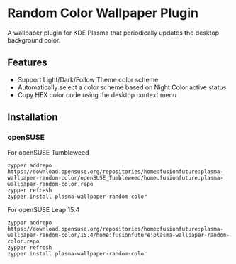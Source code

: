 <!--
SPDX-FileCopyrightText: none

SPDX-License-Identifier: CC0-1.0
-->

# Random Color Wallpaper Plugin

A wallpaper plugin for KDE Plasma that periodically updates the desktop background color.


## Features

- Support Light/Dark/Follow Theme color scheme
- Automatically select a color scheme based on Night Color active status
- Copy HEX color code using the desktop context menu


## Installation

### openSUSE

For openSUSE Tumbleweed

```shell
zypper addrepo https://download.opensuse.org/repositories/home:fusionfuture:plasma-wallpaper-random-color/openSUSE_Tumbleweed/home:fusionfuture:plasma-wallpaper-random-color.repo
zypper refresh
zypper install plasma-wallpaper-random-color
```

For openSUSE Leap 15.4

```shell
zypper addrepo https://download.opensuse.org/repositories/home:fusionfuture:plasma-wallpaper-random-color/15.4/home:fusionfuture:plasma-wallpaper-random-color.repo
zypper refresh
zypper install plasma-wallpaper-random-color
```
